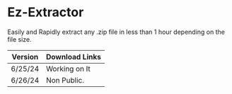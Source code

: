 # Ez-Extractor
Easily and Rapidly extract any .zip
file in less than 1 hour depending on the file size.

| Version                |  Download Links        |           
| ---------------------- | ------------------------ |
| 6/25/24              |        Working on It|
| 6/26/24              |        Non Public.|
